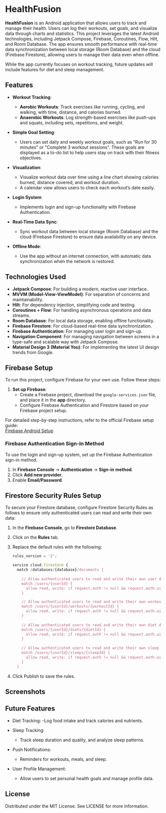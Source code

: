 # HealthFusion

**HealthFusion** is an Android application that allows users to track and manage their health. Users can log their workouts, set goals, and visualize data through charts and statistics. This project leverages the latest Android technologies, including Jetpack Compose, Firebase, Coroutines, Flow, Hilt, and Room Database. The app ensures smooth performance with real-time data synchronization between local storage (Room Database) and the cloud (Firebase Firestore), allowing users to manage their data even when offline.

While the app currently focuses on workout tracking, future updates will include features for diet and sleep management.

## Features

- **Workout Tracking**:
  - **Aerobic Workouts**: Track exercises like running, cycling, and walking, with time, distance, and calories burned.
  - **Anaerobic Workouts**: Log strength-based exercises like push-ups and squats, including sets, repetitions, and weight.

- **Simple Goal Setting**:
  - Users can set daily and weekly workout goals, such as "Run for 30 minutes" or "Complete 3 workout sessions". These goals are displayed as a to-do list to help users stay on track with their fitness objectives.

- **Visualization**:
  - Visualize workout data over time using a line chart showing calories burned, distance covered, and workout duration.
  - A calendar view allows users to check each workout’s date easily.

- **Login System**:
  - Implements login and sign-up functionality with Firebase Authentication.

- **Real-Time Data Sync**:
  - Sync workout data between local storage (Room Database) and the cloud (Firebase Firestore) to ensure data availability on any device.

- **Offline Mode**:
  - Use the app without an internet connection, with automatic data synchronization when the network is restored.

## Technologies Used

- **Jetpack Compose**: For building a modern, reactive user interface.
- **MVVM (Model-View-ViewModel)**: For separation of concerns and maintainability.
- **Hilt**: For dependency injection, simplifying code and testing.
- **Coroutines + Flow**: For handling asynchronous operations and data streams.
- **Room Database**: For local data storage, enabling offline functionality.
- **Firebase Firestore**: For cloud-based real-time data synchronization.
- **Firebase Authentication**: For managing user login and sign-up.
- **Navigation Component**: For managing navigation between screens in a type-safe and scalable way with Jetpack Compose.
- **Material Design 3 (Material You)**: For implementing the latest UI design trends from Google.

## Firebase Setup

To run this project, configure Firebase for your own use. Follow these steps:

1. **Set up Firebase**:
   - Create a Firebase project, download the `google-services.json` file, and place it in the **app** directory.
   - Configure Firebase Authentication and Firestore based on your Firebase project setup.

For detailed step-by-step instructions, refer to the official Firebase setup guide:  
[Firebase Android Setup](https://firebase.google.com/docs/android/setup)

### Firebase Authentication Sign-In Method

To use the login and sign-up system, set up the Firebase Authentication sign-in method.

1. In **Firebase Console** → **Authentication** → **Sign-in method**.
2. Click **Add new provider**.
3. Enable **Email/Password**.

## Firestore Security Rules Setup

To secure your Firestore database, configure Firestore Security Rules as follows to ensure only authenticated users can read and write their own data:

1. In the **Firebase Console**, go to **Firestore Database**.
2. Click on the **Rules** tab.
3. Replace the default rules with the following:

   ```javascript
   rules_version = '2';

   service cloud.firestore {
     match /databases/{database}/documents {
       
       // Allow authenticated users to read and write their own user document
       match /users/{userId} {
         allow read, write: if request.auth != null && request.auth.uid == userId;
       }

       // Allow authenticated users to read and write their own workout documents
       match /users/{userId}/workouts/{workoutId} {
         allow read, write: if request.auth != null && request.auth.uid == userId;
       }
       
       // Allow authenticated users to read and write their own diet documents
       match /users/{userId}/diets/{dietId} {
         allow read, write: if request.auth != null && request.auth.uid == userId;
       }
       
       // Allow authenticated users to read and write their own sleep documents
       match /users/{userId}/sleeps/{sleepId} {
         allow read, write: if request.auth != null && request.auth.uid == userId;
       }
     }
4. Click Publish to save the rules.

## Screenshots
<!-- Workout screen screenshot -->
<!-- Statistics visualization screen screenshot -->
<!-- Goal setting screen screenshot -->

## Future Features
- Diet Tracking:
  -Log food intake and track calories and nutrients.

- Sleep Tracking:
  - Track sleep duration and quality, and analyze sleep patterns.

- Push Notifications:
  - Reminders for workouts, meals, and sleep.

- User Profile Management:
  - Allow users to set personal health goals and manage profile data.

## License
Distributed under the MIT License. See LICENSE for more information.
   
